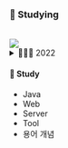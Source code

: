 ### 🧐 Studying 
<br>
<img src="https://img.shields.io/badge/Java-007396?style=flat-square&logo=Java&logoColor=white"/>
  
<br>
  
<details>
<summary>🕵🏻‍♀️ 2022 </summary>
<div markdown="1">
		<ul>
          <li><a href="https://www.notion.so/Floping-a89ecca46ab64ba2b8debd4f8f4c1fd6">Floping 플라워 쇼핑몰 클론 프로젝트</a></li>
          <li> 김영한, 스프링 입문 </li>
          <li> 이도원, 웹 애플리케이션 개발을 위한 IntelliJ IDEA 설정 </li>

  </ul>
</div>
</details>

#### 🔎 Study
* Java
* Web
* Server
* Tool
* 용어 개념
